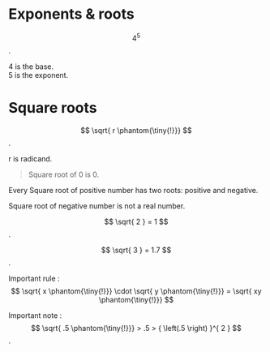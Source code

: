 # Exponents & roots

$$ { 4 }^{ 5 } $$.

4 is the base.  
5 is the exponent.

# Square roots

$$ \sqrt{ r \phantom{\tiny{!}}} $$.

r is radicand.

> Square root of 0 is 0.

Every Square root of positive number has two roots: positive and negative.

Square root of negative number is not a real number.

$$ \sqrt{ 2 } = 1 $$.

$$ \sqrt{ 3 } = 1.7 $$.

Important rule :  
$$ \sqrt{ x \phantom{\tiny{!}}} \cdot \sqrt{ y \phantom{\tiny{!}}} = \sqrt{ xy \phantom{\tiny{!}}} $$

Important note :  
$$ \sqrt{ .5 \phantom{\tiny{!}}} > .5 > { \left(.5 \right) }^{ 2 } $$.
